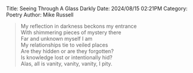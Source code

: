 Title: Seeing Through A Glass Darkly
Date: 2024/08/15 02:21PM
Category: Poetry
Author: Mike Russell

> My reflection in darkness beckons my entrance<br>
With shimmering pieces of mystery there<br>
Far and unknown myself I am<br>
My relationships tie to veiled places<br>
Are they hidden or are they forgotten?<br>
Is knowledge lost or intentionally hid?<br>
Alas, all is vanity, vanity, vanity, I pity.
